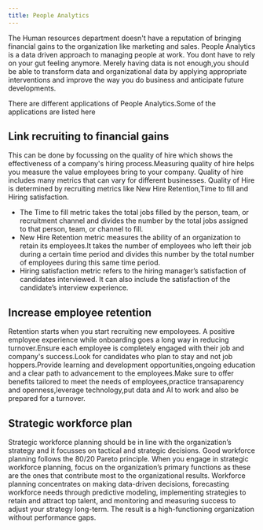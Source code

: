 ```yaml
---
title: People Analytics 
---
```

The Human resources department doesn't have a reputation of bringing financial gains to the organization like marketing and sales.
People Analytics is a data driven approach to managing people at work. You dont have to rely on your gut feeling anymore. Merely having data is not enough,you should be able to transform data and organizational data by applying appropriate interventions and improve the way you do business and anticipate future developments.

There are different applications of People Analytics.Some of the applications are listed here

## **Link recruiting to financial gains**
This can be done by focussing on the quality of hire which shows the effectiveness of a company's hiring process.Measuring quality of hire helps you measure the value employees bring to your company. Quality of hire includes many metrics that can vary for different businesses.
Quality of Hire is determined by recruiting metrics like New Hire Retention,Time to fill and Hiring satisfaction.
<ul><li>The Time to fill metric takes the total jobs filled by the person, team, or recruitment channel and divides the number by the total jobs assigned to that
person, team, or channel to fill.</li>
<li>New Hire Retention metric measures the ability of an organization to retain its employees.It takes the number of employees who left their job during a certain time period and divides this number by the total number of employees during this same time period.</li>
<li>Hiring satisfaction metric refers to the hiring manager’s satisfaction of candidates interviewed. It can also include the satisfaction of the candidate’s interview experience.</li></ul>

## **Increase employee retention**
Retention starts when you start recruiting new empoloyees. A positive employee experience while onboarding goes a long way in reducing turnover.Ensure each employee is completely engaged with their job and company's success.Look for candidates who plan to stay and not job hoppers.Provide learning and development opportunities,ongoing education and a clear path to advancement to the employees.Make sure to offer benefits tailored to meet the needs of employees,practice transaparency and openness,leverage technology,put data and AI to work and also be prepared for a turnover.

## **Strategic workforce plan**
Strategic workforce planning should be in line with the organization’s strategy and it focusses on tactical and strategic decisions. Good workforce planning follows the 80/20 Pareto principle. When you engage in strategic workforce planning, focus on the organization’s primary functions as these are the ones that contribute most to the organizational results. Workforce planning concentrates on making data-driven decisions, forecasting workforce needs through predictive modeling, implementing strategies to retain and attract top talent, and monitoring and measuring success to adjust your strategy long-term. The result is a high-functioning organization without performance gaps.